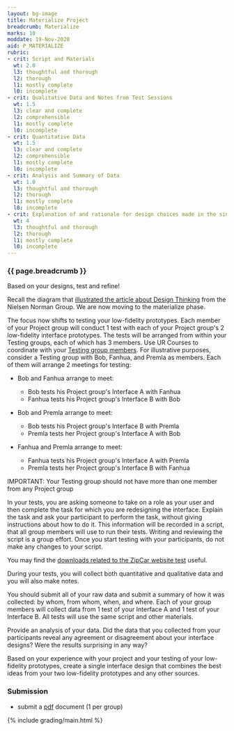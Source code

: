 ```yaml
---
layout: bg-image
title: Materialize Project
breadcrumb: Materialize
marks: 10
moddate: 19-Nov-2020
aid: P_MATERIALIZE
rubric:
- crit: Script and Materials
  wt: 2.0
  l3: thoughtful and thorough
  l2: thorough
  l1: mostly complete
  l0: incomplete
- crit: Qualitative Data and Notes from Test Sessions
  wt: 1.5
  l3: clear and complete
  l2: comprehensible
  l1: mostly complete
  l0: incomplete
- crit: Quantitative Data
  wt: 1.5
  l3: clear and complete
  l2: comprehensible
  l1: mostly complete
  l0: incomplete
- crit: Analysis and Summary of Data
  wt: 1.0
  l3: thoughtful and thorough
  l2: thorough
  l1: mostly complete
  l0: incomplete
- crit: Explanation of and rationale for design choices made in the single refined interface design representation
  wt: 4
  l3: thoughtful and thorough
  l2: thorough
  l1: mostly complete
  l0: incomplete
---
```

### {{ page.breadcrumb }}

Based on your designs, test and refine!

Recall the diagram that [illustrated the article about Design Thinking](https://www.nngroup.com/articles/design-thinking/) from the Nielsen Norman Group. We are now moving to the materialize phase.

The focus now shifts to testing your low-fidelity prototypes.
Each member of your Project group will conduct 1 test with each of your Project group's 2 low-fidelity interface prototypes.  The tests will be arranged from within your Testing groups, each of which has 3 members. Use UR Courses to coordinate with your [Testing group members](https://urcourses.uregina.ca/mod/page/view.php?id=1261812). For illustrative purposes, consider a Testing group with Bob, Fanhua, and Premla as members. Each of them will arrange 2 meetings for testing:

* Bob and Fanhua arrange to meet:
  * Bob tests his Project group's Interface A with Fanhua
  * Fanhua tests his Project group's Interface B with Bob

* Bob and Premla arrange to meet:
  * Bob tests his Project group's Interface B with Premla
  * Premla tests her Project group's Interface A with Bob

* Fanhua and Premla arrange to meet:
  * Fanhua tests his Project group's Interface A with Premla
  * Premla tests her Project group's Interface B with Fanhua

IMPORTANT: Your Testing group should not have more than one member from any Project group

In your tests, you are asking someone to take on a role as your user and then complete the task for which you are redesigning the interface.  Explain the task and ask your participant to perform the task, without giving instructions about how to do it.  This information will be recorded in a script, that all group members will use to run their tests.  Writing and reviewing the script is a group effort. Once you start testing with your participants, do not make any changes to your script.

You may find the [downloads related to the ZipCar website test](http://sensible.com/downloads-rsme.html) useful.

During your tests, you will collect both quantitative and qualitative data and you will also make notes.

You should submit all of your raw data and submit a summary of how
it was collected: by whom, from whom, when, and where. Each of your group members will collect data from 1 test of your Interface A and 1 test of your Interface B. All tests will use the same script and other materials.

Provide an analysis of your data.  Did the data that you collected from your participants reveal any agreement or disagreement about your interface designs? Were the results surprising in any way?

Based on your experience with your project and your testing of your low-fidelity prototypes, create a single interface design that combines the best ideas from your two low-fidelity prototypes and any other sources.

### Submission

* submit a [pdf](https://en.wikipedia.org/wiki/PDF) document (1 per group)

{% include grading/main.html %}
